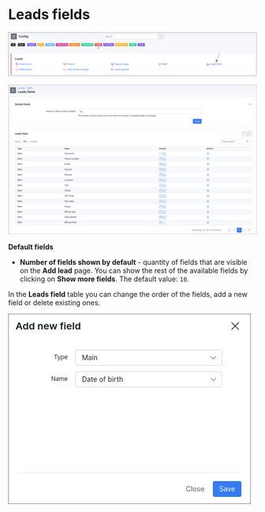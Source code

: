 Leads fields
=============

![img](icon.png)

![img](1.png)

**Default fields**

* **Number of fields shown by default** - quantity of fields that are visible on the **Add lead** page. You can show the rest of the available fields by clicking on **Show more fields**. The default value: `10`.

In the **Leads field** table you can change the order of the fields, add a new field or delete existing ones.

![img](2.png)

